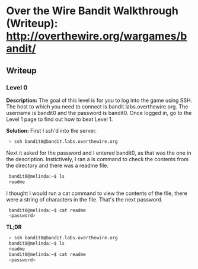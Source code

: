 # Over the Wire Bandit Walkthrough (Writeup): http://overthewire.org/wargames/bandit/

## Writeup

### Level 0
**Description:**
The goal of this level is for you to log into the game using SSH. The host to which you need to connect is bandit.labs.overthewire.org. The username is bandit0 and the password is bandit0. Once logged in, go to the Level 1 page to find out how to beat Level 1.

**Solution:**
First I ssh'd into the server.
```bash
 > ssh bandit0@bandit.labs.overthewire.org
```

Next it asked for the password and I entered bandit0, as that was the one in the description. Instictively, I ran a ls command to check the contents from the directory and there was a readme file.
```bash
 bandit0@melinda:~$ ls
 readme
```

I thought I would run a cat command to view the contents of the file, there were a string of characters in the file. That's the next password.
```bash
 bandit0@melinda:~$ cat readme
 <password>
```

**TL;DR**
```bash
 > ssh bandit0@bandit.labs.overthewire.org
 bandit0@melinda:~$ ls
 readme
 bandit0@melinda:~$ cat readme
 <password>
```